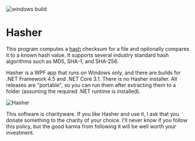 ![windows build](https://github.com/bmenees/Hasher/workflows/windows%20build/badge.svg)

# Hasher

This program computes a [hash](https://en.wikipedia.org/wiki/Hash_function)
checksum for a file and optionally compares it to a known hash value.
It supports several industry standard hash algorithms such as MD5, SHA-1, and SHA-256.

Hasher is a WPF app that runs on Windows only, and there are builds for .NET Framework 4.5
and .NET Core 3.1. There is no Hasher installer. All releases are "portable", so you can run
them after extracting them to a folder (assuming the required .NET runtime is installed).

![Hasher](http://www.menees.com/Images/Hasher.png)

This software is charityware.  If you like Hasher and use it, I ask that you donate something
to the charity of your choice.  I'll never know if you follow this policy, but the good karma
from following it will be well worth your investment.
